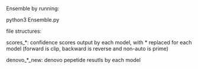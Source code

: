 
Ensemble by running:

python3 Ensemble.py

file structures:

scores_*: confidence scores output by each model, with * replaced for each model (forward is clip, backward is reverse and non-auto is prime)

denovo_*_new: denovo pepetide resutls by each model
